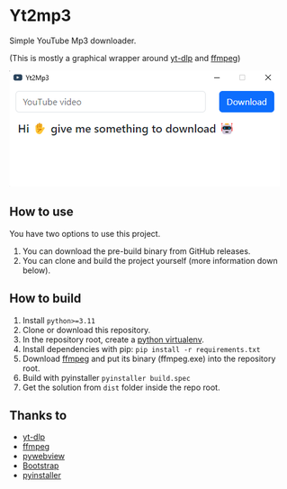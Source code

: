 # Yt2mp3
Simple YouTube Mp3 downloader.

(This is mostly a graphical wrapper around [yt-dlp](https://github.com/yt-dlp/yt-dlp) and [ffmpeg](https://ffmpeg.org/))

![Screenshot](https://github.com/janml/Yt2Mp3/blob/main/screenshot.png?raw=true "Screenshot")


## How to use
You have two options to use this project.
1) You can download the pre-build binary from GitHub releases.
2) You can clone and build the project yourself (more information down below).


## How to build
1) Install `python>=3.11`
2) Clone or download this repository.
3) In the repository root, create a [python virtualenv](https://docs.python.org/3.11/library/venv.html).
4) Install dependencies with pip: `pip install -r requirements.txt`
5) Download [ffmpeg](https://ffmpeg.org/) and put its binary (ffmpeg.exe) into the repository root.
6) Build with pyinstaller `pyinstaller build.spec`
7) Get the solution from `dist` folder inside the repo root.


## Thanks to
- [yt-dlp](https://github.com/yt-dlp/yt-dlp)
- [ffmpeg](https://ffmpeg.org/)
- [pywebview](https://pywebview.flowrl.com/)
- [Bootstrap](https://getbootstrap.com/)
- [pyinstaller](https://pyinstaller.org/en/stable/)
